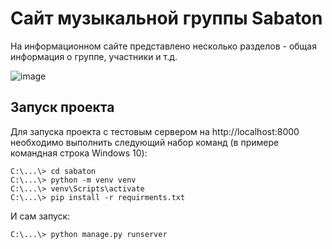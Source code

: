 # Сайт музыкальной группы Sabaton
На информационном сайте представлено несколько разделов - общая информация о группе, участники и т.д.

![image](https://user-images.githubusercontent.com/78861235/187300378-3ad36733-34e5-4d6b-8d77-b9dcec36fcdf.png)

## Запуск проекта

Для запуска проекта с тестовым сервером на http://localhost:8000 необходимо выполнить следующий набор команд (в примере командная строка Windows 10):
```C:\...\> git clone https://github.com/musicgroup/sabaton
C:\...\> cd sabaton
C:\...\> python -m venv venv
C:\...\> venv\Scripts\activate
C:\...\> pip install -r requirments.txt
```
И сам запуск:

```
C:\...\> python manage.py runserver
```
